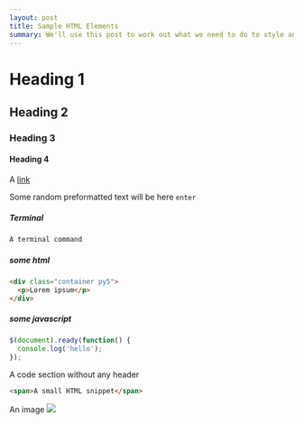 ```yaml
---
layout: post
title: Sample HTML Elements
summary: We'll use this post to work out what we need to do to style an individual posts... let's get going!
---
```

# Heading 1
## Heading 2
### Heading 3
#### Heading 4

A <a href="#" target="_blank">link</a>

Some random preformatted text will be here `enter`

##### Terminal
``` bash
A terminal command
```

##### some html
``` html
<div class="container py5">
  <p>Lorem ipsum</p>
</div>
```

##### some javascript
``` js
$(document).ready(function() {
  console.log('hello');
});
```

A code section without any header

``` html
<span>A small HTML snippet</span>
```


An image
<img src="https://jekyllrb.com/img/logo-2x.png" class="img-fluid"/>